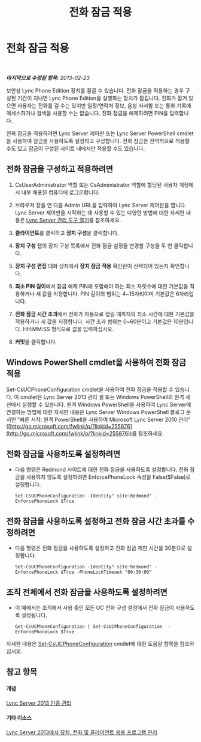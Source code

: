 ﻿---
title: 전화 잠금 적용
TOCTitle: 전화 잠금 적용
ms:assetid: 1f89298b-aea9-4952-93ca-0270b565792b
ms:mtpsurl: https://technet.microsoft.com/ko-kr/library/Gg520963(v=OCS.15)
ms:contentKeyID: 49303017
ms.date: 08/10/2015
mtps_version: v=OCS.15
ms.translationtype: HT
---

# 전화 잠금 적용

 

_**마지막으로 수정된 항목:** 2013-02-23_

보안상 Lync Phone Edition 장치를 잠글 수 있습니다. 전화 잠금을 적용하는 경우 구성된 기간이 지나면 Lync Phone Edition을 실행하는 장치가 잠깁니다. 전화가 잠겨 있으면 사용자는 전화를 걸 수는 있지만 일정/연락처 정보, 음성 사서함 또는 통화 기록에 액세스하거나 검색을 사용할 수는 없습니다. 전화 잠금을 해제하려면 PIN을 입력합니다.

전화 잠금을 적용하려면 Lync Server 제어판 또는 Lync Server PowerShell cmdlet을 사용하여 잠금을 사용하도록 설정하고 구성합니다. 전화 잠금은 전역적으로 적용할 수도 있고 잠금이 구성된 사이트 내에서만 적용할 수도 있습니다.

## 전화 잠금을 구성하고 적용하려면

1.  CsUserAdministrator 역할 또는 CsAdministrator 역할에 할당된 사용자 계정에서 내부 배포된 컴퓨터에 로그온합니다.

2.  브라우저 창을 연 다음 Admin URL을 입력하여 Lync Server 제어판을 엽니다. Lync Server 제어판을 시작하는 데 사용할 수 있는 다양한 방법에 대한 자세한 내용은 [Lync Server 관리 도구 열기](lync-server-2013-open-lync-server-administrative-tools.md)를 참조하세요.

3.  **클라이언트**를 클릭하고 **장치 구성**을 클릭합니다.

4.  **장치 구성** 탭의 장치 구성 목록에서 전화 잠금 설정을 변경할 구성을 두 번 클릭합니다.

5.  **장치 구성 편집** 대화 상자에서 **장치 잠금 적용** 확인란이 선택되어 있는지 확인합니다.

6.  **최소 PIN 길이**에서 잠금 해제 PIN에 포함해야 하는 최소 자릿수에 대한 기본값을 적용하거나 새 값을 지정합니다. PIN 길이의 범위는 4~15자리이며 기본값은 6자리입니다.

7.  **전화 잠금 시간 초과**에서 전화가 자동으로 잠길 때까지의 최소 시간에 대한 기본값을 적용하거나 새 값을 지정합니다. 시간 초과 범위는 0~60분이고 기본값은 10분입니다. HH:MM:SS 형식으로 값을 입력하십시오.

8.  **커밋**을 클릭합니다.

## Windows PowerShell cmdlet을 사용하여 전화 잠금 적용

Set-CsUCPhoneConfiguration cmdlet을 사용하여 전화 잠금을 적용할 수 있습니다. 이 cmdlet은 Lync Server 2013 관리 셸 또는 Windows PowerShell의 원격 세션에서 실행할 수 있습니다. 원격 Windows PowerShell을 사용하여 Lync Server에 연결하는 방법에 대한 자세한 내용은 Lync Server Windows PowerShell 블로그 문서인 "빠른 시작: 원격 PowerShell을 사용하여 Microsoft Lync Server 2010 관리"([http://go.microsoft.com/fwlink/p/?linkId=255876](http://go.microsoft.com/fwlink/p/?linkid=255876))를 참조하세요.

## 전화 잠금을 사용하도록 설정하려면

  - 다음 명령은 Redmond 사이트에 대한 전화 잠금을 사용하도록 설정합니다. 전화 잠금을 사용하지 않도록 설정하려면 EnforcePhoneLock 속성을 False($False)로 설정합니다.
    
        Set-CsUCPhoneConfiguration -Identity" site:Redmond" -EnforcePhoneLock $True

## 전화 잠금을 사용하도록 설정하고 전화 잠금 시간 초과를 수정하려면

  - 다음 명령은 전화 잠금을 사용하도록 설정하고 전화 잠금 제한 시간을 30분으로 설정합니다.
    
        Set-CsUCPhoneConfiguration -Identity" site:Redmond" -EnforcePhoneLock $True -PhoneLockTimeout "00:30:00"

## 조직 전체에서 전화 잠금을 사용하도록 설정하려면

  - 이 예에서는 조직에서 사용 중인 모든 UC 전화 구성 설정에서 전화 잠금이 사용하도록 설정됩니다.
    
        Get-CsUCPhoneConfiguration | Set-CsUCPhoneConfiguration  -EnforcePhoneLock $True

자세한 내용은 [Set-CsUCPhoneConfiguration](set-csucphoneconfiguration.md) cmdlet에 대한 도움말 항목을 참조하십시오.

## 참고 항목

#### 개념

[Lync Server 2013 인증 관리](lync-server-2013-managing-lync-server-authentication.md)  

#### 기타 리소스

[Lync Server 2013에서 장치, 전화 및 클라이언트 응용 프로그램 관리](lync-server-2013-managing-devices-phones-and-client-applications.md)

